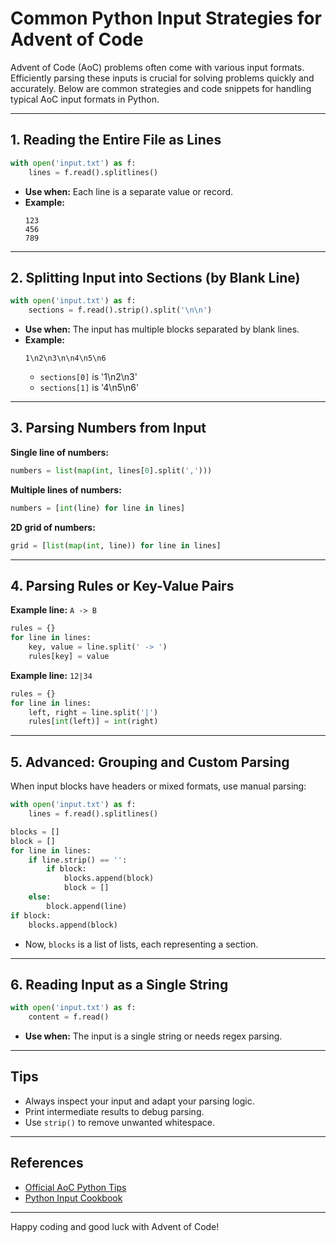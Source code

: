 # Common Python Input Strategies for Advent of Code

Advent of Code (AoC) problems often come with various input formats. Efficiently parsing these inputs is crucial for solving problems quickly and accurately. Below are common strategies and code snippets for handling typical AoC input formats in Python.

---

## 1. Reading the Entire File as Lines

```python
with open('input.txt') as f:
    lines = f.read().splitlines()
```
- **Use when:** Each line is a separate value or record.
- **Example:**
  ```
  123
  456
  789
  ```

---

## 2. Splitting Input into Sections (by Blank Line)

```python
with open('input.txt') as f:
    sections = f.read().strip().split('\n\n')
```
- **Use when:** The input has multiple blocks separated by blank lines.
- **Example:**
  ```
  1\n2\n3\n\n4\n5\n6
  ```
  - `sections[0]` is '1\n2\n3'
  - `sections[1]` is '4\n5\n6'

---

## 3. Parsing Numbers from Input

**Single line of numbers:**
```python
numbers = list(map(int, lines[0].split(',')))
```
**Multiple lines of numbers:**
```python
numbers = [int(line) for line in lines]
```
**2D grid of numbers:**
```python
grid = [list(map(int, line)) for line in lines]
```

---

## 4. Parsing Rules or Key-Value Pairs

**Example line:** `A -> B`
```python
rules = {}
for line in lines:
    key, value = line.split(' -> ')
    rules[key] = value
```
**Example line:** `12|34`
```python
rules = {}
for line in lines:
    left, right = line.split('|')
    rules[int(left)] = int(right)
```

---

## 5. Advanced: Grouping and Custom Parsing

When input blocks have headers or mixed formats, use manual parsing:
```python
with open('input.txt') as f:
    lines = f.read().splitlines()

blocks = []
block = []
for line in lines:
    if line.strip() == '':
        if block:
            blocks.append(block)
            block = []
    else:
        block.append(line)
if block:
    blocks.append(block)
```
- Now, `blocks` is a list of lists, each representing a section.

---

## 6. Reading Input as a Single String

```python
with open('input.txt') as f:
    content = f.read()
```
- **Use when:** The input is a single string or needs regex parsing.

---

## Tips
- Always inspect your input and adapt your parsing logic.
- Print intermediate results to debug parsing.
- Use `strip()` to remove unwanted whitespace.

---

## References
- [Official AoC Python Tips](https://github.com/wimglenn/advent-of-code-wim/blob/main/README.md#python-tips)
- [Python Input Cookbook](https://realpython.com/read-write-files-python/)

---

Happy coding and good luck with Advent of Code!

